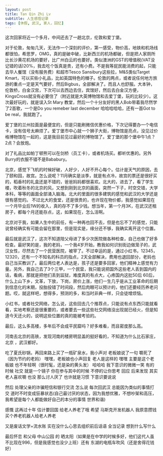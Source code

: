 ```yaml
---
layout: post
title: Tan Qin Zhi Lv
subtitle: 人生感悟记录
tags: [休假, 武汉, 家人，回忆]
---
```


这次回家将近一个多月，中间还去了一趟北京，伦敦和爱丁堡。

对于伦敦，匆匆几天，无法作一个深刻的评价，第一感受，物价高，地铁和机场线都很怕，希思罗，OMG，真的是破中破，比新西兰的机场都破，但是把人家厕所比长沙黄花机场的要好，比广州白云的也要好。类似澳洲的GST的增值税(VAT没记错的话)20%，我去吃个饭真是贵，还有小费。不是我等屁民能消费的起，只能去华人餐馆（没有服务费）和超市Tesco Sansibury这些拉，M&S类似Target Kmart，可以买些小礼品，比如英国特色的帽子。伦敦的两点，或者说任何地方旅游的重点一定是天气要好，然后Bigbus，全部解决了。而且人也舒服。大本钟，伦敦桥，白金汉宫，下次可以去西边去住，宾馆好，然后去白金汉方便，KingsCross就没有必要住了（附近就是大英博物馆和去爱丁堡，玩的比较少）。这次最好玩的，就是误入St Mary 教堂，然后一个十分友好的黑人Bob带着我尽然学了2首歌，一个是Do you remeber last december 哈哈哈哈哈，还有一首Got to be real，我就跑了。

爱丁堡的兰州拉面是最便宜的，但是只能刷微信优惠价格，下次记得要办一个电信卡，没有信号太麻烦了。爱丁堡市中心就一个狮子大街，博物馆是亮点，没见过价格博物馆在一起的，这是我目前见过最好的博物馆了。爱丁堡的那个堡中午1点？2点？会放炮。

对了礼品比如帕丁顿熊可以在剑桥（员工卡），或者机场买。都听优惠的。另外Burry的衣服不错不是Bababury。

北京，感觉下飞机的时候好破，人好少，人好不开心每个。估计是天气的原因，去了颐和园，故宫。怎么说呢？11月确实是淡季，就是有点冷，故宫的票还是很好买的，稻香村的礼盒还是不错的，爸爸妈妈都很喜欢。北大的，进去了，看了学生楼，吹着秋冬的北京的风，又想到刚到北京的画面，突然一下子，时空交错，大学本科，等等的画面全部涌入脑海。北大的里面的很多建筑的感觉和武汉的大学还是很有感觉的。 不过北大的食堂，还是很贵的，也许现在物价都，我感觉如果现在一个月毕业后1W的收入，真的存不了多少钱。想当年，第一个月3K，在武汉还租房子，都每个月还能存点，这，如果现在，怎么活啊。

北京对于我，如果人生中的前任，有一种再也回不去，但是也忘不了的感觉，只能说曾经确实有可能会留在那里，但是现实是，缘分还不够，我确实离开这个位置。

最后就是武汉了，这次不知道陪父母进了多少次医院做各种检查，自己也做了好多检查。最好笑的是，我的老妈，一个我4岁开始，教我如何识别街边做笼子的，武汉女性，尽然去了一个民营医院，被宰了。不过幸运的是，通过小红书，12345，12320，还有一个不知名的科员的指点，2天全部解决，费用也退回部分，老妈也自己当买教训了。最后两位老人表达是，孩子还是要多回家，他们精神上感觉有力量。另外，我自己去了3个三甲，一个民营，我只能说把国外这些老人丢到国内的话，看病，那就是把他们丢到监狱，难度真的有点大，心疼国内这批50后 60后，什么上山下乡，文革，下放，下岗，房价上涨，他们一生几乎是从工业革命的后期到信息化的末期，投胎投错了时间段，然后肉眼可以预计的，他们还要经历养老问题。哎，就这样吧，想得多，预测的多，和当时非典一样，只会徒增烦恼。

小红书，或者社交网络，怎么说，这些回去几个推荐点，只能说有点东西只能就看看，实地考察还是很重要的，或者要去一些这些社交网络没出现就已经火，但是知道今天还火的，说明这些位置的真的能被考验的。

最后，这么多高楼，多年后不会成平民窟吗？好多难看，而且密度那么高。

河南去北京的高铁，发现河南的楼房明显盖的挺好看的，不知道为什么比石家庄，北京 ，武汉都好。

吃了夏氏砂锅，再回来路上买了一瓶矿泉水，我小声对 老板娘说了一句 嚼死了（因为节约的老妈） 嘿嘿，老板娘也小声回复 老人是这样的 嘿嘿 主要是这个老板娘 也不年轻啊（很时髦，还是染的黄头发） 哈哈哈 我下意识的微微一笑 有的时候 社交 就是一个镜子 你在参与其中的时候  不停的让你思考 回应 后来发现 其实老人喜欢嚼 也没 那么讨人厌了 也许就是习惯 下意识要说说

然后 处理父亲的诈骗短信和银行交流 怎么说 每次回武汉 总能因为类似的事情打交 道时不时变成狂暴状态(自己最讨厌的状态，因为我想优雅，不想吵架和高压，我希望是每个人都能做好自己的本分的事情 世界和谐)

感慨 这再过十年 估计要回国 给老人养老了哦  希望 马斯克开发机器人 我原意攒钱买个养老机器人给老人养老

又是废话文学+流水账  实在没什么心思去组织前后话语  全当记录 想到什么写什么

最后怀恋 和父母 中山公园 的 晒太阳（如果是在中学的时候多好，他们这代人虽不比现在996，但是我感觉也没少上班）还有 东湖的电瓶车吹风（还是舍得花钱好）
